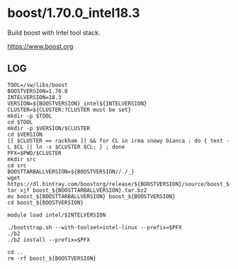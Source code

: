 boost/1.70.0_intel18.3
======================

Build boost with Intel tool stack.

<https://www.boost.org>


LOG
---

    TOOL=/sw/libs/boost
    BOOSTVERSION=1.70.0
    INTELVERSION=18.3
    VERSION=${BOOSTVERSION}_intel${INTELVERSION}
    CLUSTER=${CLUSTER:?CLUSTER must be set}
    mkdir -p $TOOL
    cd $TOOL
    mkdir -p $VERSION/$CLUSTER
    cd $VERSION
    [[ $CLUSTER == rackham ]] && for CL in irma snowy bianca ; do { test -L $CL || ln -s $CLUSTER $CL; } ; done
    PFX=$PWD/$CLUSTER
    mkdir src
    cd src
    BOOSTTARBALLVERSION=${BOOSTVERSION//./_}
    wget https://dl.bintray.com/boostorg/release/${BOOSTVERSION}/source/boost_${BOOSTTARBALLVERSION}.tar.bz2
    tar xjf boost_${BOOSTTARBALLVERSION}.tar.bz2
    mv boost_${BOOSTTARBALLVERSION} boost_${BOOSTVERSION}
    cd boost_${BOOSTVERSION}

    module load intel/$INTELVERSION

    ./bootstrap.sh --with-toolset=intel-linux --prefix=$PFX
    ./b2
    ./b2 install --prefix=$PFX

    cd ..
    rm -rf boost_${BOOSTVERSION}


